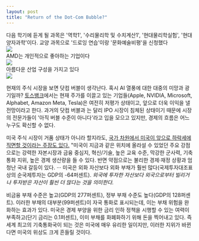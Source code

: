 ```yaml
---
layout: post
title: "Return of the Dot-Com Bubble?"
---
```


<div class="txt">
  다음 학기에 듣게 될 과목은 '역학1', '수리물리학 및 수치계산1', '현대물리학실험', '현대양자과학'이다. 교양 과목으로 '드로잉 연습'이랑 '문화예술비평'을 신청했다
</div>



<div class="img">
  <img src="https://github.com/user-attachments/assets/0787ce57-799a-4226-a720-189c61fefdfa">
</div>

<div class="txt">
  AMD는 개인적으로 좋아하는 기업이다
</div>


<div class="img">
  <img src="https://github.com/user-attachments/assets/ae44113c-5e5f-4786-a9ab-9016f06a1a89">
</div>

<div class="txt">
  아름다운 산업 구성을 가지고 있다
</div>



<div class="img">
  <img src="https://github.com/user-attachments/assets/6a46625d-26b9-4d09-98c0-7ef8b90a8e90">
</div> 



  
현재의 주식 시장을 보면 닷컴 버블이 생각난다. 혹시 AI 열풍에 대한 대중의 미망과 광기일까? <a href="https://www.tossbank.com/articles/bubble">토스뱅크</a>에서는
현재 주가를 이끌고 있는 기업들(Apple, NVIDIA, Microsoft, Alphabet, Amazon Meta, Tesla)은 여전히 저평가 상태이고, 앞으로 더욱 이익을 낼 전망이라고 한다. 과거의 닷컴 버블과   는 달리 IPO 시장이 침체된 상태이기 때문에 시장의 전문가들이 '아직 버블 수준이 아니다'라고 입을 모으고 있지만, 경제의 흐름은 어느 누구도 확신할 수 없다. 
  
미국 주식 시장이 거품 상태가 아니라 할지라도, <a href="https://en.wikipedia.org/wiki/The_Changing_World_Order">국가 차원에서 미국이 앞으로 하락세에 직면할 것이라는 
주장도 있다.</a> "미국이 지금과 같은 위치에 올라설 수 있었던 주요 강점으로는 강력한 자본시장과 금융 중심지, 혁신/기술, 높은 교육 수준, 막강한 군사력, 기축통화 지위, 높은 경제 생산량을    들 수 있다. 반면 약점으로는 불리한 경제·재정 상황과 엄청난 국내 갈등이 있다. ··· 미국은 외화 자산보다 외화 부채가 훨씬 많다(국제투자대조표상의 순국제투자는 GDP의 -64퍼센트). <i>
외국에 투자한 자산보다 외국으로부터 빌리거나 투자받은 자산이 훨씬 더 많다는 것을 의미한다. </i>

비금융 부채 수준은 높고(GDP의 277퍼센트), 정부 부채 수준도 높다(GDP의 128퍼센트). 이러한 부채의 대부분(99퍼센트)이 자국 통화로 표시되는데, 이는 부채 위험을 완화하는 효과가 있다. 미국은 경제 부양을 위한 금리 인하 정책을 시행할 수 있는 여력이 부족하고(단기 금리는 0.1퍼센트), 이미 부채를 화폐화하기 위해 돈을 찍어내고 있다. 즉 세계 최고의 기축통화국이 되는 것은 미국에 매우 유리한 일이지만, 이러한 지위가 바뀐다면 미국의 위상도 크게 흔들릴 것이다. 

  


